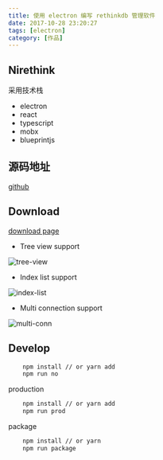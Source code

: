 ```yaml
---
title: 使用 electron 编写 rethinkdb 管理软件
date: 2017-10-28 23:20:27
tags: [electron]
category: [作品]
---
```


## Nirethink

采用技术栈

* electron
* react
* typescript
* mobx
* blueprintjs

## 源码地址

[github](https://github.com/GaryChangCN/NiRethink)

## Download

[download page](https://github.com/GaryChangCN/NiRethink/releases)

<!-- ## Preview

* New connection

![add-conn](http://oyjfljgue.bkt.clouddn.com/ni1.png?imageView2/0/format/webp/q/75|imageslim)

* Database list

![db-list](http://oyjfljgue.bkt.clouddn.com/ni2.png?imageView2/0/format/webp/q/75|imageslim)

* Table list

![table-list](http://oyjfljgue.bkt.clouddn.com/ni3.png?imageView2/0/format/webp/q/75|imageslim)

* Object item support

![object-item](http://oyjfljgue.bkt.clouddn.com/ni4.png?imageView2/0/format/webp/q/75|imageslim) -->

* Tree view support

![tree-view](http://oyjfljgue.bkt.clouddn.com/ni5.png?imageView2/0/format/webp/q/75|imageslim)

* Index list support

![index-list](http://oyjfljgue.bkt.clouddn.com/ni6.png?imageView2/0/format/webp/q/75|imageslim)

* Multi connection support

![multi-conn](http://oyjfljgue.bkt.clouddn.com/ni8.png?imageView2/0/format/webp/q/75|imageslim)

## Develop

```bash
    npm install // or yarn add
    npm run no
```

production

```bash
    npm install // or yarn add
    npm run prod
```

package

```bash
    npm install // or yarn
    npm run package
```
